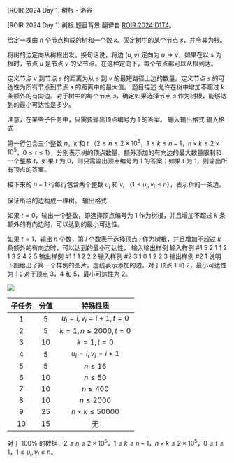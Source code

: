 



[ROIR 2024 Day 1] 树根 - 洛谷














[ROIR 2024 Day 1] 树根
题目背景
翻译自 [ROIR 2024 D1T4](https://neerc.ifmo.ru/school/archive/2023-2024/ru-olymp-regional-2024-day1.pdf)。

给定一棵由 $n$ 个节点构成的树和一个数 $k$。固定树中的某个节点 $s$，并令其为根。

将树的边定向从树根出发。换句话说，将边 $(u, v)$ 定向为 $u \to v$，如果在以 $s$ 为根时，节点 $u$ 是节点 $v$ 的父节点。在这种定向下，每个节点都可以从根到达。

定义节点 $v$ 到节点 $s$ 的距离为从 $s$ 到 $v$ 的最短路径上边的数量。定义节点 $s$ 的可达性为所有节点到节点 $s$ 的距离中的最大值。
题目描述
允许在树中增加不超过 $k$ 条额外的有向边。对于树中的每个节点 $s$，确定如果选择节点 $s$ 作为树根，能够达到的最小可达性是多少。

注意，在某些子任务中，只需要输出顶点编号为 $1$ 的答案。
输入输出格式
输入格式

第一行包含三个整数 $n$，$k$ 和 $t$ （$2 \leq n \leq 2 \times 10^5$，$1 \leq k \leq n - 1$，$n \times k \leq 2 \times 10^5$，$0 \leq t \leq 1$），分别表示树的顶点数量、额外添加的有向边的最大数量限制和一个整数 $t$，如果 $t$ 为 $0$，则只需输出顶点编号为 $1$ 的答案；如果 $t$ 为 $1$，则输出所有顶点的答案。

接下来的 $n - 1$ 行每行包含两个整数 $u_i$ 和 $v_i$ （$1 \leq u_i, v_i \leq n$），表示树的一条边。

保证所给的边构成一棵树。
输出格式

如果 $t = 0$，输出一个整数，即选择顶点编号为 $1$ 作为树根，并且增加不超过 $k$ 条额外的有向边时，可以达到的最小可达性。

如果 $t = 1$，输出 $n$ 个数，第 $i$ 个数表示选择顶点 $i$ 作为树根，并且增加不超过 $k$ 条额外的有向边时，可以达到的最小可达性。
输入输出样例
输入样例 #1
5 2 1
1 2
1 3
2 4
2 5
输出样例 #1
1 1 2 2 2
输入样例 #2
3 1 0
1 2
2 3
输出样例 #2
1
说明
下图给出了第一个样例的图片。虚线表示添加的边。对于顶点 $1$ 和 $2$，最小可达性为 $1$；对于顶点 $3$，$4$ 和 $5$，最小可达性为 $2$。

![](https://cdn.luogu.com.cn/upload/image_hosting/ubpdvqtn.png)

| 子任务 | 分值 | 特殊性质 |
| :----------: | :----------: | :----------: |
| $1$ | $5$ | $u_i=i,v_i=i+1,t=0$ |
| $2$ | $5$ | $k=1,n\le2000,t=0$ |
| $3$ | $10$ | $k=1,t=0$ |
| $4$ | $5$ | $u_i=i,v_i=i+1$ |
| $5$ | $5$ | $n\le16$ |
| $6$ | $10$ | $n\le50$ |
| $7$ | $10$ | $n\le400$ |
| $8$ | $10$ | $n\le2000$ |
| $9$ | $25$ | $n\times k\le50000$ |
| $10$ | $15$ | 无 |

对于 $100\%$ 的数据，$2 \leq n \leq 2 \times 10^5$，$1 \leq k \leq n - 1$，$n \times k \leq 2 \times 10^5$，$0 \leq t \leq 1$，$1 \leq u_i, v_i \leq n$。






